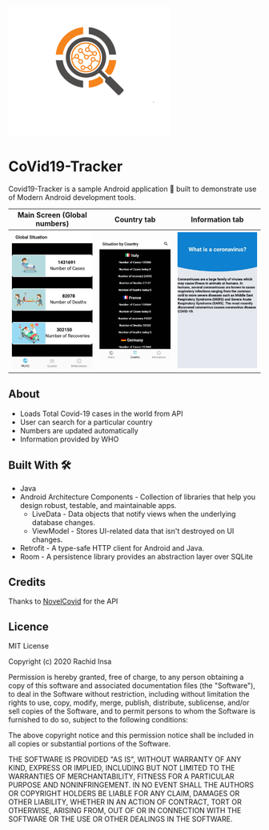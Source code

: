 ![](images/logo1.png)
# CoVid19-Tracker

Covid19-Tracker  is a sample Android application 📱 built to demonstrate use of Modern Android development tools.

| Main Screen (Global numbers)      |  Country tab |  Information tab |
| ----------- | ----------- |----------- |
|![](images/home.jpeg)|![](images/country.jpeg)|![](images/info2.jpeg)|

## About

- Loads Total Covid-19 cases in the world from API
- User can search for a particular country 
- Numbers are updated automatically
- Information provided by WHO

## Built With 🛠

- Java
- Android Architecture Components - Collection of libraries that help you design robust, testable, and maintainable apps.
    - LiveData - Data objects that notify views when the underlying database changes.
    - ViewModel - Stores UI-related data that isn't destroyed on UI changes.
- Retrofit - A type-safe HTTP client for Android and Java.
- Room - A persistence library provides an abstraction layer over SQLite

## Credits

Thanks to [NovelCovid](https://github.com/NovelCOVID/API) for the API

## Licence

MIT License

Copyright (c) 2020 Rachid Insa

Permission is hereby granted, free of charge, to any person obtaining a copy
of this software and associated documentation files (the "Software"), to deal
in the Software without restriction, including without limitation the rights
to use, copy, modify, merge, publish, distribute, sublicense, and/or sell
copies of the Software, and to permit persons to whom the Software is
furnished to do so, subject to the following conditions:

The above copyright notice and this permission notice shall be included in all
copies or substantial portions of the Software.

THE SOFTWARE IS PROVIDED "AS IS", WITHOUT WARRANTY OF ANY KIND, EXPRESS OR
IMPLIED, INCLUDING BUT NOT LIMITED TO THE WARRANTIES OF MERCHANTABILITY,
FITNESS FOR A PARTICULAR PURPOSE AND NONINFRINGEMENT. IN NO EVENT SHALL THE
AUTHORS OR COPYRIGHT HOLDERS BE LIABLE FOR ANY CLAIM, DAMAGES OR OTHER
LIABILITY, WHETHER IN AN ACTION OF CONTRACT, TORT OR OTHERWISE, ARISING FROM,
OUT OF OR IN CONNECTION WITH THE SOFTWARE OR THE USE OR OTHER DEALINGS IN THE
SOFTWARE.
